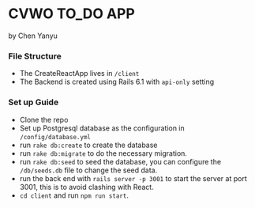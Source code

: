 # CVWO TO_DO APP
by Chen Yanyu

### File Structure

* The CreateReactApp lives in `/client`
* The Backend is created using Rails 6.1 with `api-only` setting

### Set up Guide
* Clone the repo
* Set up Postgresql database as the configuration in `/config/database.yml`
* run `rake db:create` to create the database
* run `rake db:migrate` to do the necessary migration.
* run `rake db:seed` to seed the database, you can configure the `/db/seeds.db` file to change the seed data.
* run the back end with `rails server -p 3001` to start the server at port 3001, this is to avoid clashing with React.
* `cd client` and run `npm run start`.



